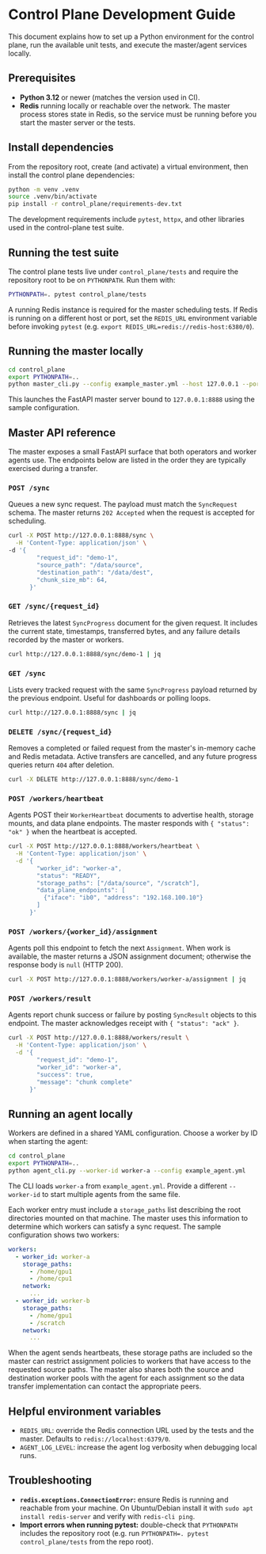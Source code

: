 # Control Plane Development Guide

This document explains how to set up a Python environment for the control plane, run the
available unit tests, and execute the master/agent services locally.

## Prerequisites

- **Python 3.12** or newer (matches the version used in CI).
- **Redis** running locally or reachable over the network. The master process stores state
  in Redis, so the service must be running before you start the master server or the tests.

## Install dependencies

From the repository root, create (and activate) a virtual environment, then install the
control plane dependencies:

```bash
python -m venv .venv
source .venv/bin/activate
pip install -r control_plane/requirements-dev.txt
```

The development requirements include `pytest`, `httpx`, and other libraries used in the
control-plane test suite.

## Running the test suite

The control plane tests live under `control_plane/tests` and require the repository root to
be on `PYTHONPATH`. Run them with:

```bash
PYTHONPATH=. pytest control_plane/tests
```

A running Redis instance is required for the master scheduling tests. If Redis is running on
a different host or port, set the `REDIS_URL` environment variable before invoking `pytest`
(e.g. `export REDIS_URL=redis://redis-host:6380/0`).

## Running the master locally

```bash
cd control_plane
export PYTHONPATH=..
python master_cli.py --config example_master.yml --host 127.0.0.1 --port 8888
```

This launches the FastAPI master server bound to `127.0.0.1:8888` using the sample
configuration.

## Master API reference

The master exposes a small FastAPI surface that both operators and worker agents use. The
endpoints below are listed in the order they are typically exercised during a transfer.

### `POST /sync`

Queues a new sync request. The payload must match the `SyncRequest` schema. The master
returns `202 Accepted` when the request is accepted for scheduling.

```bash
curl -X POST http://127.0.0.1:8888/sync \
  -H 'Content-Type: application/json' \
-d '{
        "request_id": "demo-1",
        "source_path": "/data/source",
        "destination_path": "/data/dest",
        "chunk_size_mb": 64,
      }'
```

### `GET /sync/{request_id}`

Retrieves the latest `SyncProgress` document for the given request. It includes the current
state, timestamps, transferred bytes, and any failure details recorded by the master or
workers.

```bash
curl http://127.0.0.1:8888/sync/demo-1 | jq
```

### `GET /sync`

Lists every tracked request with the same `SyncProgress` payload returned by the previous
endpoint. Useful for dashboards or polling loops.

```bash
curl http://127.0.0.1:8888/sync | jq
```

### `DELETE /sync/{request_id}`

Removes a completed or failed request from the master's in-memory cache and Redis metadata.
Active transfers are cancelled, and any future progress queries return `404` after deletion.

```bash
curl -X DELETE http://127.0.0.1:8888/sync/demo-1
```

### `POST /workers/heartbeat`

Agents POST their `WorkerHeartbeat` documents to advertise health, storage mounts, and data
plane endpoints. The master responds with `{ "status": "ok" }` when the heartbeat is
accepted.

```bash
curl -X POST http://127.0.0.1:8888/workers/heartbeat \
  -H 'Content-Type: application/json' \
  -d '{
        "worker_id": "worker-a",
        "status": "READY",
        "storage_paths": ["/data/source", "/scratch"],
        "data_plane_endpoints": [
          {"iface": "ib0", "address": "192.168.100.10"}
        ]
      }'
```

### `POST /workers/{worker_id}/assignment`

Agents poll this endpoint to fetch the next `Assignment`. When work is available, the master
returns a JSON assignment document; otherwise the response body is `null` (HTTP 200).

```bash
curl -X POST http://127.0.0.1:8888/workers/worker-a/assignment | jq
```

### `POST /workers/result`

Agents report chunk success or failure by posting `SyncResult` objects to this endpoint. The
master acknowledges receipt with `{ "status": "ack" }`.

```bash
curl -X POST http://127.0.0.1:8888/workers/result \
  -H 'Content-Type: application/json' \
  -d '{
        "request_id": "demo-1",
        "worker_id": "worker-a",
        "success": true,
        "message": "chunk complete"
      }'
```

## Running an agent locally

Workers are defined in a shared YAML configuration. Choose a worker by ID when starting the
agent:

```bash
cd control_plane
export PYTHONPATH=..
python agent_cli.py --worker-id worker-a --config example_agent.yml
```

The CLI loads `worker-a` from `example_agent.yml`. Provide a different `--worker-id` to start
multiple agents from the same file.

Each worker entry must include a `storage_paths` list describing the root directories mounted on
that machine. The master uses this information to determine which workers can satisfy a sync
request. The sample configuration shows two workers:

```yaml
workers:
  - worker_id: worker-a
    storage_paths:
      - /home/gpu1
      - /home/cpu1
    network:
      ...
  - worker_id: worker-b
    storage_paths:
      - /home/gpu1
      - /scratch
    network:
      ...
```

When the agent sends heartbeats, these storage paths are included so the master can restrict
assignment policies to workers that have access to the requested source paths. The master also
shares both the source and destination worker pools with the agent for each assignment so the
data transfer implementation can contact the appropriate peers.

## Helpful environment variables

- `REDIS_URL`: override the Redis connection URL used by the tests and the master. Defaults
  to `redis://localhost:6379/0`.
- `AGENT_LOG_LEVEL`: increase the agent log verbosity when debugging local runs.

## Troubleshooting

- **`redis.exceptions.ConnectionError`:** ensure Redis is running and reachable from your
  machine. On Ubuntu/Debian install it with `sudo apt install redis-server` and verify with
  `redis-cli ping`.
- **Import errors when running pytest:** double-check that `PYTHONPATH` includes the
  repository root (e.g. run `PYTHONPATH=. pytest control_plane/tests` from the repo root).
